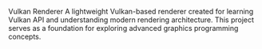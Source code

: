 Vulkan Renderer
A lightweight Vulkan-based renderer created for learning Vulkan API and understanding modern rendering architecture. This project serves as a foundation for exploring advanced graphics programming concepts.

